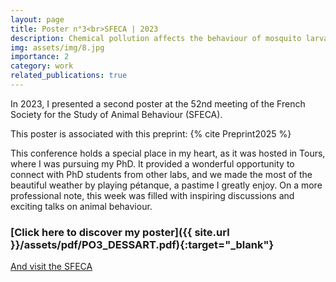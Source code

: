 ```yaml
---
layout: page
title: Poster n°3<br>SFECA | 2023
description: Chemical pollution affects the behaviour of mosquito larvae
img: assets/img/8.jpg
importance: 2
category: work
related_publications: true
---
```


In 2023, I presented a second poster at the 52nd meeting of the French Society for the Study of Animal Behaviour (SFECA).

This poster is associated with this preprint: {% cite Preprint2025 %}

This conference holds a special place in my heart, as it was hosted in Tours, where I was pursuing my PhD.
It provided a wonderful opportunity to connect with PhD students from other labs, and we made the most of the beautiful weather by playing pétanque, a pastime I greatly enjoy.
On a more professional note, this week was filled with inspiring discussions and exciting talks on animal behaviour.

### <span>[Click here to discover my poster]({{ site.url }}/assets/pdf/PO3_DESSART.pdf){:target="\_blank"}</span>

[And visit the SFECA](https://sfecatours.sciencesconf.org/)
